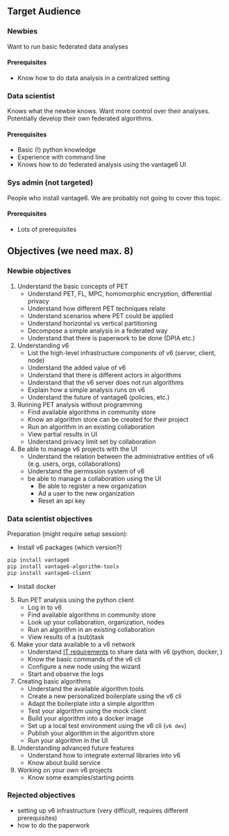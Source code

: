 ## Target Audience

### Newbies

Want to run basic federated data analyses

#### Prerequisites

- Know how to do data analysis in a centralized setting

### Data scientist

Knows what the newbie knows. Want more control over their analyses. Potentially develop their own
federated algorithms.

#### Prerequisites

- Basic (!) python knowledge
- Experience with command line
- Knows how to do federated analysis using the vantage6 UI

### Sys admin (not targeted)

People who install vantage6. We are probably not going to cover this topic.

#### Prerequisites

- Lots of prerequisites

## Objectives (we need max. 8)

### Newbie objectives

1. Understand the basic concepts of PET
   - Understand PET, FL, MPC, homomorphic encryption, differential privacy
   - Understand how different PET techniques relate
   - Understand scenarios where PET could be applied
   - Understand horizontal vs vertical partitioning
   - Decompose a simple analysis in a federated way
   - Understand that there is paperwork to be done (DPIA etc.)
2. Understanding v6
   - List the high-level infrastructure components of v6 (server, client, node)
   - Understand the added value of v6
   - Understand that there is different actors in algorithms
   - Understand that the v6 server does not run algorithms
   - Explain how a simple analysis runs on v6
   - Understand the future of vantage6 (policies, etc.)
3. Running PET analysis without programming
   - Find available algorithms in community store
   - Know an algorithm store can be created for their project
   - Run an algorithm in an existing collaboration
   - View partial results in UI
   - Understand privacy limit set by collaboration
4. Be able to manage v6 projects with the UI
   - Understand the relation between the administrative entities of v6 (e.g. users, orgs, collaborations)
   - Understand the permission system of v6
   - be able to manage a collaboration using the UI
     - Be able to register a new organization
     - Ad a user to the new organization
     - Reset an api key

### Data scientist objectives

Preparation (might require setup session):

- Install v6 packages (which version?)

```bash
pip install vantage6
pip install vantage6-algorithm-tools
pip install vantage6-client
```

- Install docker

5. Run PET analysis using the python client
   - Log in to v6
   - Find available algorithms in community store
   - Look up your collaboration, organization, nodes
   - Run an algorithm in an existing collaboration
   - View results of a (sub)task
6. Make your data available to a v6 network
   - Understand [IT requirements](https://docs.vantage6.ai/en/main/node/requirements.html) to share data with v6 (python, docker, )
   - Know the basic commands of the v6 cli
   - Configure a new node using the wizard
   - Start and observe the logs
7. Creating basic algorithms
   - Understand the available algorithm tools
   - Create a new personalized boilerplate using the v6 cli
   - Adapt the boilerplate into a simple algorithm
   - Test your algorithm using the mock client
   - Build your algorithm into a docker image
   - Set up a local test environment using the v6 cli (`v6 dev`)
   - Publish your algorithm in the algorithm store
   - Run your algorithm in the UI
8. Understanding advanced future features
   - Understand how to integrate external libraries into v6
   - Know about build service
9. Working on your own v6 projects
   - Know some examples/starting points

### Rejected objectives

- setting up v6 infrastructure (very difficult, requires different prerequisites)
- how to do the paperwork
